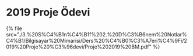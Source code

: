 # 2019 Proje Ödevi

<!--Index-->

{% file src="./3.%20S%C4%B1n%C4%B1f%202.%20D%C3%B6nem%20Notlar%C4%B1/Bilgisayar%20Mimarisi/Ders%20%C4%B0%C3%A7eri%C4%9Fi/2019%20Proje%20%C3%96devi/Proje%202019%20BM.pdf" %}

<!--Index-->

